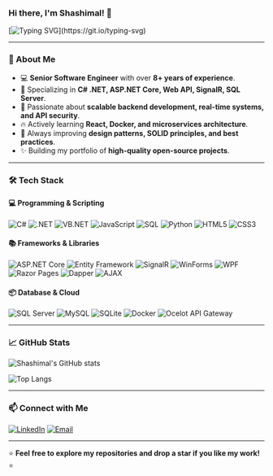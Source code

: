 ### Hi there, I'm Shashimal! 👋

[![Typing SVG](https://readme-typing-svg.herokuapp.com?font=Roboto&size=24&pause=1000&color=FF5733&width=700&lines=Senior+Software+Engineer+%7C+C%23+%7C+ASP.NET+%7C+React+%7C+SQL;Passionate+about+Building+Scalable+and+Efficient+Software;Always+Learning+and+Improving!)](https://git.io/typing-svg)

---

### 🚀 About Me

- 💻 **Senior Software Engineer** with over **8+ years of experience**.
- 🔧 Specializing in **C# .NET, ASP.NET Core, Web API, SignalR, SQL Server**.
- 🎯 Passionate about **scalable backend development, real-time systems, and API security**.
- 🔥 Actively learning **React, Docker, and microservices architecture**.
- 📌 Always improving **design patterns, SOLID principles, and best practices**.
- ✨ Building my portfolio of **high-quality open-source projects**.

---

### 🛠 Tech Stack

#### **💻 Programming & Scripting**
![C#](https://img.shields.io/badge/C%23-239120?style=for-the-badge&logo=c-sharp&logoColor=white)
![.NET](https://img.shields.io/badge/.NET-512BD4?style=for-the-badge&logo=dotnet&logoColor=white)
![VB.NET](https://img.shields.io/badge/VB.NET-512BD4?style=for-the-badge&logo=dotnet&logoColor=white)
![JavaScript](https://img.shields.io/badge/JavaScript-F7DF1E?style=for-the-badge&logo=javascript&logoColor=black)
![SQL](https://img.shields.io/badge/SQL-CC2927?style=for-the-badge&logo=microsoft-sql-server&logoColor=white)
![Python](https://img.shields.io/badge/Python-3776AB?style=for-the-badge&logo=python&logoColor=white)
![HTML5](https://img.shields.io/badge/HTML5-E34F26?style=for-the-badge&logo=html5&logoColor=white)
![CSS3](https://img.shields.io/badge/CSS3-1572B6?style=for-the-badge&logo=css3&logoColor=white)

#### **📚 Frameworks & Libraries**
![ASP.NET Core](https://img.shields.io/badge/ASP.NET%20Core-512BD4?style=for-the-badge&logo=dotnet&logoColor=white)
![Entity Framework](https://img.shields.io/badge/Entity%20Framework-512BD4?style=for-the-badge&logo=dotnet&logoColor=white)
![SignalR](https://img.shields.io/badge/SignalR-512BD4?style=for-the-badge&logo=dotnet&logoColor=white)
![WinForms](https://img.shields.io/badge/WinForms-512BD4?style=for-the-badge&logo=windows&logoColor=white)
![WPF](https://img.shields.io/badge/WPF-512BD4?style=for-the-badge&logo=windows&logoColor=white)
![Razor Pages](https://img.shields.io/badge/Razor%20Pages-512BD4?style=for-the-badge&logo=dotnet&logoColor=white)
![Dapper](https://img.shields.io/badge/Dapper-512BD4?style=for-the-badge&logo=dotnet&logoColor=white)
![AJAX](https://img.shields.io/badge/AJAX-02569B?style=for-the-badge&logo=ajax&logoColor=white)

#### **📦 Database & Cloud**
![SQL Server](https://img.shields.io/badge/SQL%20Server-CC2927?style=for-the-badge&logo=microsoft-sql-server&logoColor=white)
![MySQL](https://img.shields.io/badge/MySQL-4479A1?style=for-the-badge&logo=mysql&logoColor=white)
![SQLite](https://img.shields.io/badge/SQLite-003B57?style=for-the-badge&logo=sqlite&logoColor=white)
![Docker](https://img.shields.io/badge/Docker-2496ED?style=for-the-badge&logo=docker&logoColor=white)
![Ocelot API Gateway](https://img.shields.io/badge/Ocelot-512BD4?style=for-the-badge&logo=dotnet&logoColor=white)

---

### 📈 GitHub Stats

![Shashimal's GitHub stats](https://github-readme-stats.vercel.app/api?username=shashimalrandika&show_icons=true&theme=github_dark&title_color=FF5733&icon_color=FACC15&text_color=D1D5DB&bg_color=0D1117&border_color=FACC15&ring_color=32CD32&bar_color=32CD32)


![Top Langs](https://github-readme-stats.vercel.app/api/top-langs/?username=shashimalrandika&layout=compact&theme=github_dark&title_color=FF5733&icon_color=FACC15&text_color=FFFFFF&bg_color=0D1117&border_color=FACC15&bar_color=32CD32)

---

### 📫 Connect with Me

[![LinkedIn](https://img.shields.io/badge/LinkedIn-0A66C2?style=for-the-badge&logo=linkedin&logoColor=white)](https://linkedin.com/in/shashimal-randika)
[![Email](https://img.shields.io/badge/Email-D14836?style=for-the-badge&logo=gmail&logoColor=white)](mailto:shashimal90@gmail.com)

---

⭐ **Feel free to explore my repositories and drop a star if you like my work!** ⭐

